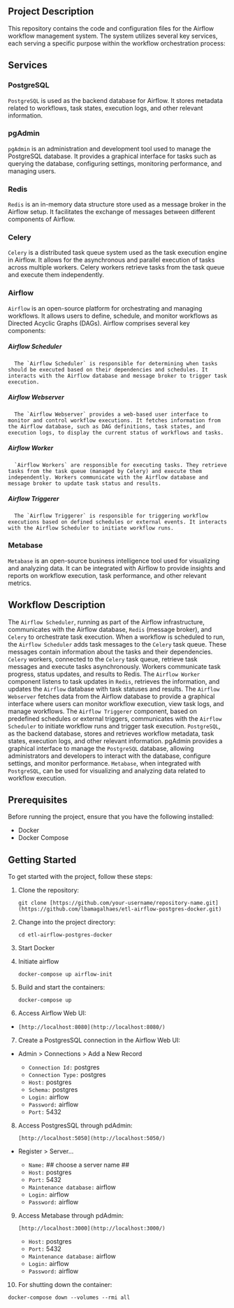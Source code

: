 ## Project Description
   This repository contains the code and configuration files for the Airflow workflow management system. The system utilizes several key services, each serving a specific purpose within the workflow orchestration process:

## Services

### PostgreSQL
   `PostgreSQL` is used as the backend database for Airflow. It stores metadata related to workflows, task states, execution logs, and other relevant information.

### pgAdmin
   `pgAdmin` is an administration and development tool used to manage the PostgreSQL database. It provides a graphical interface for tasks such as querying the database, configuring settings, monitoring performance, and managing users.

### Redis
   `Redis` is an in-memory data structure store used as a message broker in the Airflow setup. It facilitates the exchange of messages between different components of Airflow.

### Celery
   `Celery` is a distributed task queue system used as the task execution engine in Airflow. It allows for the asynchronous and parallel execution of tasks across multiple workers. Celery workers retrieve tasks from the task queue and execute them independently.

### Airflow
   `Airflow` is an open-source platform for orchestrating and managing workflows. It allows users to define, schedule, and monitor workflows as Directed Acyclic Graphs (DAGs). Airflow comprises several key components:

   ##### Airflow Scheduler
      The `Airflow Scheduler` is responsible for determining when tasks should be executed based on their dependencies and schedules. It interacts with the Airflow database and message broker to trigger task execution.

   ##### Airflow Webserver
      The `Airflow Webserver` provides a web-based user interface to monitor and control workflow executions. It fetches information from the Airflow database, such as DAG definitions, task states, and execution logs, to display the current status of workflows and tasks.

   ##### Airflow Worker
      `Airflow Workers` are responsible for executing tasks. They retrieve tasks from the task queue (managed by Celery) and execute them independently. Workers communicate with the Airflow database and message broker to update task status and results.

   ##### Airflow Triggerer
      The `Airflow Triggerer` is responsible for triggering workflow executions based on defined schedules or external events. It interacts with the Airflow Scheduler to initiate workflow runs.

### Metabase
   `Metabase` is an open-source business intelligence tool used for visualizing and analyzing data. It can be integrated with Airflow to provide insights and reports on workflow execution, task performance, and other relevant metrics.

## Workflow Description
   The `Airflow Scheduler`, running as part of the Airflow infrastructure, communicates with the Airflow database, `Redis` (message broker), and `Celery` to orchestrate task execution. When a workflow is scheduled to run, the `Airflow Scheduler` adds task messages to the `Celery` task queue. These messages contain information about the tasks and their dependencies. `Celery` workers, connected to the `Celery` task queue, retrieve task messages and execute tasks asynchronously. Workers communicate task progress, status updates, and results to Redis. The `Airflow Worker` component listens to task updates in `Redis`, retrieves the information, and updates the `Airflow` database with task statuses and results. The `Airflow Webserver` fetches data from the Airflow database to provide a graphical interface where users can monitor workflow execution, view task logs, and manage workflows. The `Airflow Triggerer` component, based on predefined schedules or external triggers, communicates with the `Airflow Scheduler` to initiate workflow runs and trigger task execution. `PostgreSQL`, as the backend database, stores and retrieves workflow metadata, task states, execution logs, and other relevant information. pgAdmin provides a graphical interface to manage the `PostgreSQL` database, allowing administrators and developers to interact with the database, configure settings, and monitor performance. `Metabase`, when integrated with `PostgreSQL`, can be used for visualizing and analyzing data related to workflow execution.

## Prerequisites
Before running the project, ensure that you have the following installed:

- Docker
- Docker Compose

## Getting Started
To get started with the project, follow these steps:

1. Clone the repository:

   ```shell
   git clone [https://github.com/your-username/repository-name.git](https://github.com/lbamagalhaes/etl-airflow-postgres-docker.git)
   ```
   
2. Change into the project directory:

   ```shell
   cd etl-airflow-postgres-docker
   ```
  
3. Start Docker
  
4. Initiate airflow

   ```shell
   docker-compose up airflow-init
   ```

5. Build and start the containers:

   ```shell
   docker-compose up 
   ```

6. Access Airflow Web UI:

* `[http://localhost:8080](http://localhost:8080/)`

7. Create a PostgresSQL connection in the Airflow Web UI:

* Admin > Connections > Add a New Record

   * `Connection Id:` postgres
   * `Connection Type:` postgres
   * `Host:` postgres
   * `Schema:` postgres
   * `Login:` airflow
   * `Password:` airflow
   * `Port:` 5432

8. Access PostgresSQL through pdAdmin:

   `[http://localhost:5050](http://localhost:5050/)`

* Register > Server...

   * `Name:` ## choose a server name ##
   * `Host:` postgres
   * `Port:` 5432
   * `Maintenance database:` airflow
   * `Login:` airflow
   * `Password:` airflow

9. Access Metabase through pdAdmin:

   `[http://localhost:3000](http://localhost:3000/)`

   * `Host:` postgres
   * `Port:` 5432
   * `Maintenance database:` airflow
   * `Login:` airflow
   * `Password:` airflow

10. For shutting down the container:

   ```shell
   docker-compose down --volumes --rmi all
   ```













